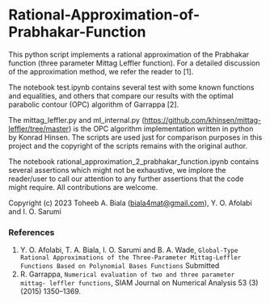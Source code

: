 # Rational-Approximation-of-Prabhakar-Function

This python script implements a rational approximation of the Prabhakar function (three parameter Mittag Leffler function). For a detailed discussion of the approximation method, we refer the reader to [1].

The notebook test.ipynb contains several test with some known functions and equalities, and others that compare our results with the optimal parabolic contour (OPC) algorithm of Garrappa [2].  

The mittag_leffler.py and ml_internal.py (<https://github.com/khinsen/mittag-leffler/tree/master>) is the OPC algorithm implementation written in python by Konrad Hinsen. The scripts are used just for comparison purposes in this project and the copyright of the scripts remains with the original author.

The notebook rational_approximation_2_prabhakar_function.ipynb contains several assertions which might not be exhaustive, we implore the reader/user to call  our attention to any further assertions that the code might require. All contributions are welcome. 


Copyright (c) 2023 Toheeb A. Biala (biala4mat@gmail.com), Y. O. Afolabi and I. O. Sarumi 


### References
1. Y. O. Afolabi, T. A. Biala, I. O. Sarumi and B. A. Wade, `Global-Type Rational Approximations of the Three-Parameter Mittag-Leffler Functions Based on Polynomial Bases Functions` Submitted
2. R. Garrappa, `Numerical evaluation of two and three parameter mittag- leffler functions`, SIAM Journal on Numerical Analysis 53 (3) (2015) 1350–1369.

